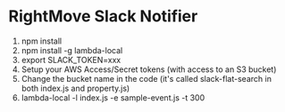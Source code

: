# RightMove Slack Notifier

1. npm install
2. npm install -g lambda-local
3. export SLACK_TOKEN=xxx
4. Setup your AWS Access/Secret tokens (with access to an S3 bucket)
5. Change the bucket name in the code (it's called slack-flat-search in both index.js and property.js)
6. lambda-local -l index.js -e sample-event.js -t 300